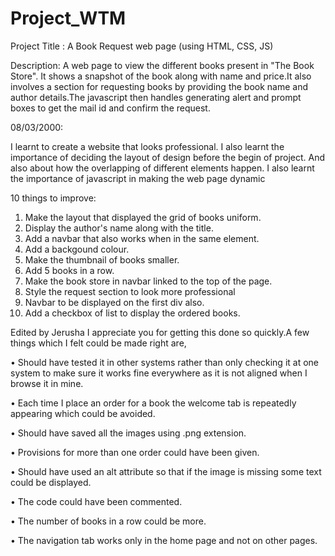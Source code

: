 # Project_WTM
Project Title : A Book Request web page (using HTML, CSS, JS)

Description: A web page to view the different books present in "The Book Store".
             It shows a snapshot of the book along with name and price.It also
             involves a section for requesting books by providing the book name
             and author details.The javascript then handles generating alert and
             prompt boxes to get the mail id and confirm the request.
             
08/03/2000:

I learnt to create a website that looks professional. I also learnt the importance
of deciding the layout of design before the begin of project. And also about how 
the overlapping of different elements happen. I also learnt the importance of javascript
in making the web page dynamic


10 things to improve:

1. Make the layout that displayed the grid of books uniform.
2. Display the author's name along with the title.
3. Add a navbar that also works when in the same element.
4. Add a backgound colour.
5. Make the thumbnail of books smaller.
6. Add 5 books in a row.
7. Make the book store in navbar linked to the top of the page.
8. Style the request section to look more professional
9. Navbar to be displayed on the first div also.
10. Add a checkbox of list to display the ordered books.

Edited by Jerusha
I appreciate you for getting this done so quickly.A few things which I felt could be made right are,

•	Should have tested it in other systems rather than only checking it at one system to make sure it works fine everywhere as it is not aligned when I browse it in mine.

•	Each time I place an order for a book the welcome tab is repeatedly appearing which could be avoided.

•	Should have saved all the images using .png extension.

•	Provisions for more than one order could have been given.

•	Should have used an alt attribute so that if the image is missing some text could be displayed.

•	The code could have been commented.

•	The number of books in a row could be more.

•	The navigation tab works only in the home page and not on other pages.


